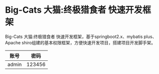 # Big-Cats 大猫:终极猎食者 快速开发框架

Big-Cats 大猫:终极猎食者 快速开发框架，基于springboot2.x、mybatis plus、Apache shiro组建的基本权限框架，方便快速开发项目，搭建项目开发脚手架。

账号 | 密码
---|---
admin | 123456 
